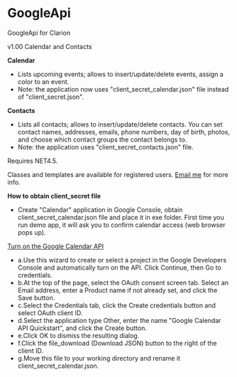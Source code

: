 # GoogleApi
GoogleApi for Clarion

v1.00 Calendar and Contacts

**Calendar**
- Lists upcoming events; allows to insert/update/delete events, assign a color to an event. 
- Note: the application now uses "client_secret_calendar.json" file instead of "client_secret.json".

**Contacts**
- Lists all contacts; allows to insert/update/delete contacts. You can set contact names, addresses, emails, phone numbers, day of birth, photos, 
and choose which contact groups the contact belongs to. 
- Note: the application uses "client_secret_contacts.json" file.


Requires NET4.5.

Classes and templates are available for registered users. [Email me](mikeduglas@yandex.ru) for more info.


**How to obtain client_secret file**
* Create "Calendar" application in Google Console, obtain client_secret_calendar.json file and place it in exe folder.
First time you run demo app, it will ask you to confirm calendar access (web browser pops up).


[Turn on the Google Calendar API](https://developers.google.com/google-apps/calendar/quickstart/dotnet#prerequisites)
* a.Use this wizard to create or select a project in the Google Developers Console and automatically turn on the API. Click Continue, then Go to credentials.
* b.At the top of the page, select the OAuth consent screen tab. Select an Email address, enter a Product name if not already set, and click the Save button. 
* c.Select the Credentials tab, click the Create credentials button and select OAuth client ID. 
* d.Select the application type Other, enter the name "Google Calendar API Quickstart", and click the Create button.
* e.Click OK to dismiss the resulting dialog. 
* f.Click the file_download (Download JSON) button to the right of the client ID.
* g.Move this file to your working directory and rename it client_secret_calendar.json. 

